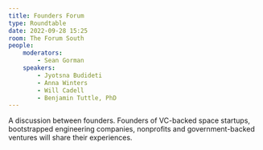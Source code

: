 ```yaml
---
title: Founders Forum
type: Roundtable
date: 2022-09-28 15:25
room: The Forum South
people:
    moderators:
        - Sean Gorman
    speakers:
        - Jyotsna Budideti
        - Anna Winters
        - Will Cadell
        - Benjamin Tuttle, PhD
---
```

A discussion between founders. Founders of VC-backed space startups, bootstrapped engineering companies, nonprofits and government-backed ventures will share their experiences.
